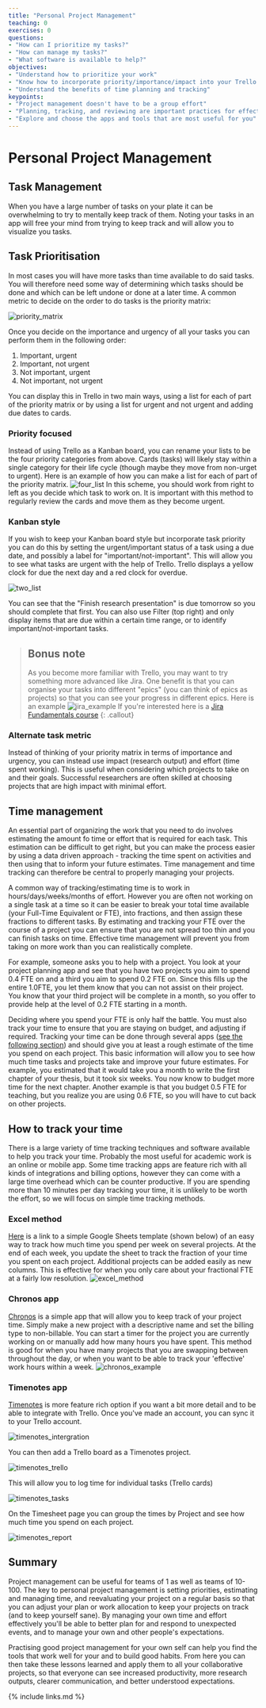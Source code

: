 ```yaml
---
title: "Personal Project Management"
teaching: 0
exercises: 0
questions:
- "How can I prioritize my tasks?"
- "How can manage my tasks?"
- "What software is available to help?"
objectives:
- "Understand how to prioritize your work"
- "Know how to incorporate priority/importance/impact into your Trello boards"
- "Understand the benefits of time planning and tracking"
keypoints:
- "Project management doesn't have to be a group effort"
- "Planning, tracking, and reviewing are important practices for effective time management"
- "Explore and choose the apps and tools that are most useful for you"
---
```


# Personal Project Management

## Task Management
When you have a large number of tasks on your plate it can be overwhelming to try to mentally keep track of them.
Noting your tasks in an app will free your mind from trying to keep track and will allow you to visualize you tasks.

## Task Prioritisation
In most cases you will have more tasks than time available to do said tasks.
You will therefore need some way of determining which tasks should be done and which can be left undone or done at a later time.
A common metric to decide on the order to do tasks is the priority matrix:

![priority_matrix](../fig/priority_matrix.png)

Once you decide on the importance and urgency of all your tasks you can perform them in the following order:
1. Important, urgent
2. Important, not urgent
3. Not important, urgent
4. Not important, not urgent

You can display this in Trello in two main ways, using a list for each of part of the priority matrix or by using a list for urgent and not urgent and adding due dates to cards.

### Priority focused
Instead of using Trello as a Kanban board, you can rename your lists to be the four priority categories from above.
Cards (tasks) will likely stay within a single category for their life cycle (though maybe they move from non-urget to urgent).
Here is an example of how you can make a list for each of part of the priority matrix.
![four_list](../fig/four_list.png)
In this scheme, you should work from right to left as you decide which task to work on.
It is important with this method to regularly review the cards and move them as they become urgent.

### Kanban style
If you wish to keep your Kanban board style but incorporate task priority you can do this by setting the urgent/important status of a task using a due date, and possibly a label for "important/not-important".
This will allow you to see what tasks are urgent with the help of Trello.
Trello displays a yellow clock for due the next day and a red clock for overdue.

<!-- Nick, can you remake the image to include labels, and to have in progress/done categories? -->

![two_list](../fig/two_list.png)

You can see that the "Finish research presentation" is due tomorrow so you should complete that first.
You can also use Filter (top right) and only display items that are due within a certain time range, or to identify important/not-important tasks.


> ## Bonus note
> As you become more familiar with Trello, you may want to try something more advanced like Jira. One benefit is that you can organise your tasks into different "epics" (you can think of epics as projects) so that you can see your progress in different epics. Here is an example
> ![jira_example](../fig/jira_example.png)
> If you're interested here is a [Jira Fundamentals course](https://university.atlassian.com/student/collection/850385/path/1083901)
{: .callout}

### Alternate task metric
Instead of thinking of your priority matrix in terms of importance and urgency, you can instead use impact (research output) and effort (time spent working).
This is useful when considering which projects to take on and their goals.
Successful researchers are often skilled at choosing projects that are high impact with minimal effort.

## Time management
An essential part of organizing the work that you need to do involves estimating the amount fo time or effort that is required for each task.
This estimation can be difficult to get right, but you can make the process easier by using a data driven approach - tracking the time spent on activities and then using that to inform your future estimates.
Time management and time tracking can therefore be central to properly managing your projects.

A common way of tracking/estimating time is to work in hours/days/weeks/months of effort.
However you are often not working on a single task at a time so it can be easier to break your total time available (your Full-Time Equivalent or FTE), into fractions, and then assign these fractions to different tasks.
By estimating and tracking your FTE over the course of a project you can ensure that you are not spread too thin and you can finish tasks on time.
Effective time management will prevent you from taking on more work than you can realistically complete.

For example, someone asks you to help with a project.
You look at your project planning app and see that you have two projects you aim to spend 0.4 FTE on and a third you aim to spend 0.2 FTE on.
Since this fills up the entire 1.0FTE, you let them know that you can not assist on their project.
You know that your third project will be complete in a month, so you offer to provide help at the level of 0.2 FTE starting in a month.

Deciding where you spend your FTE is only half the battle.
You must also track your time to ensure that you are staying on budget, and adjusting if required.
Tracking your time can be done through several apps ([see the following section](#time-tracking-apps)) and should give you at least a rough estimate of the time you spend on each project.
This basic information will allow you to see how much time tasks and projects take and improve your future estimates.
For example, you estimated that it would take you a month to write the first chapter of your thesis, but it took six weeks.
You now know to budget more time for the next chapter.
Another example is that you budget 0.5 FTE for teaching, but you realize you are using 0.6 FTE, so you will have to cut back on other projects.

## How to track your time
There is a large variety of time tracking techniques and software available to help you track your time.
Probably the most useful for academic work is an online or mobile app.
Some time tracking apps are feature rich with all kinds of integrations and billing options, however they can come with a large time overhead which can be counter productive.
If you are spending more than 10 minutes per day tracking your time, it is unlikely to be worth the effort, so we will focus on simple time tracking methods.

### Excel method
[Here](https://docs.google.com/spreadsheets/d/1SGGcZE7vZULR72iWkuvSsmgca2sCJEu9CWxWDEVF2L0/edit?usp=sharing) is a link to a simple Google Sheets template (shown below) of an easy way to track how much time you spend per week on several projects.
At the end of each week, you update the sheet to track the fraction of your time you spent on each project.
Additional projects can be added easily as new columns.
This is effective for when you only care about your fractional FTE at a fairly low resolution.
![excel_method](../fig/ExcelMethod.png)

### Chronos app
[Chronos](https://app.chronostimetracking.com/) is a simple app that will allow you to keep track of your project time.
Simply make a new project with a descriptive name and set the billing type to non-billable.
You can start a timer for the project you are currently working on or manually add how many hours you have spent.
This method is good for when you have many projects that you are swapping between throughout the day, or when you want to be able to track your 'effective' work hours within a week.
![chronos_example](../fig/chronos_example.png)

### Timenotes app
[Timenotes](https://timenotes.io/) is more feature rich option if you want a bit more detail and to be able to integrate with Trello.
Once you've made an account, you can sync it to your Trello account.

![timenotes_intergration](../fig/timenotes_intergration.png)

You can then add a Trello board as a Timenotes project.

![timenotes_trello](../fig/timenotes_trello.png)

This will allow you to log time for individual tasks (Trello cards)

![timenotes_tasks](../fig/timenotes_tasks.png)

On the Timesheet page you can group the times by Project and see how much time you spend on each project.

![timenotes_report](../fig/timenotes_report.png)

## Summary
Project management can be useful for teams of 1 as well as teams of 10-100.
The key to personal project management is setting priorities, estimating and managing time, and reevaluating your project on a regular basis so that you can adjust your plan or work allocation to keep your projects on track (and to keep yourself sane).
By managing your own time and effort effectively you'll be able to better plan for and respond to unexpected events, and to manage your own and other people's expectations.

Practising good project management for your own self can help you find the tools that work well for your and to build good habits.
From here you can then take these lessons learned and apply them to all your collaborative projects, so that everyone can see increased productivity, more research outputs, clearer communication, and better understood expectations.

{% include links.md %}


